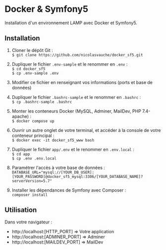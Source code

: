 # Docker & Symfony5  
Installation d'un environnement LAMP avec Docker et Symfony5.  

## Installation  

1. Cloner le dépôt Git :  
`$ git clone https://github.com/nicolasvauche/docker_sf5.git`  

2. Dupliquer le fichier `.env-sample` et le renommer en `.env` :  
`$ cd docker_sf5`  
`$ cp .env-sample .env`  

3. Modifier ce fichier en renseignant vos informations (ports et base de données)

4. Dupliquer le fichier `.bashrc-sample` et le renommer en `.bashrc` :  
`$ cp .bashrc-sample .bashrc`  

5. Monter les conteneurs Docker (MySQL, Adminer, MailDev, PHP 7.4-apache) :  
`$ docker compose up`  

6. Ouvrir un autre onglet de votre terminal, et accéder à la console de votre conteneur principal :  
`$ docker exec -it docker_sf5_www bash`  

7. Dupliquer le fichier `app/.env` et le renommer en `.env.local` :  
`$ cd app`  
`$ cp .env .env.local`  

8. Paramétrer l'accès à votre base de données :  
`DATABASE_URL="mysql://[YOUR_DB_USER]:[YOUR_PASSWORD]@docker_sf5_mysql:3306/[YOUR_DATABASE_NAME]?serverVersion=5.7"`  

9. Installer les dépendances de Symfony avec Composer :  
`composer install`  

## Utilisation  
Dans votre navigateur :  
- http://localhost:[HTTP_PORT] => Votre application  
- http://localhost:[ADMINER_PORT] => Adminer  
- http://localhost:[MAILDEV_PORT] => MailDev  